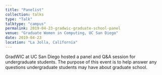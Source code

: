 ```yaml
---
title: "Panelist"
collection: talks
type: "Talk"
talktype: "campus"
permalink: 2019-04-23-gradwic-graduate-school-panel
venue: "Graduate Women in Computing, UC San Diego"
date: 2019-04-23
location: "La Jolla, California"
---
```



GradWIC at UC San Diego hosted a panel and Q&A session for undergraduate students. The purpose of this event is to help answer any questions undergraduate students may have about graduate school.